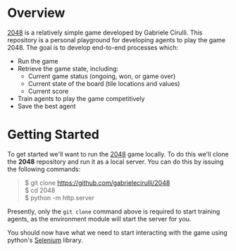# Overview
[2048](https://github.com/gabrielecirulli/2048) is a relatively simple game 
developed by Gabriele Cirulli. This repository is a personal playground for 
developing agents to play the game 2048. The goal is to develop end-to-end 
processes which:

- Run the game
- Retrieve the game state, including:
  - Current game status (ongoing, won, or game over)
  - Current state of the board (tile locations and values)
  - Current score
- Train agents to play the game competitively
- Save the best agent

# Getting Started
To get started we'll want to run the 
[2048](https://github.com/gabrielecirulli/2048) game locally. To do this we'll 
clone the **2048** repository and run it as a local server. You can do this by 
issuing the following commands:

> $ git clone https://github.com/gabrielecirulli/2048  
> $ cd 2048  
> $ python -m http.server

Presently, only the `git clone` command above is required to start training 
agents, as the environment module will start the server for you.

You should now have what we need to start interacting with the game using 
python's [Selenium](https://selenium-python.readthedocs.io) library.